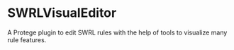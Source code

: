 SWRLVisualEditor
================

A Protege plugin to edit SWRL rules with the help of tools to visualize many rule features.

